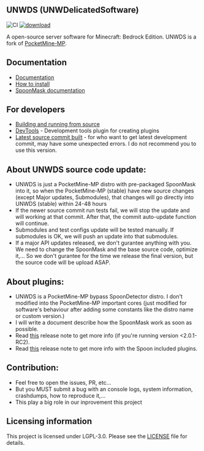 ## UNWDS (UNWDelicatedSoftware)	
![CI](https://github.com/UnnamedNetwork/UNWDS/workflows/CI/badge.svg) [![download](https://img.shields.io/github/v/release/unnamednetwork/unwds)](https://github.com/UnnamedNetwork/UNWDS/releases)

A open-source server software for Minecraft: Bedrock Edition. UNWDS is a fork of [PocketMine-MP](https://github.com/pmmp/PocketMine-MP).

## Documentation
- [Documentation](DOCUMENT.md)
- [How to install](INSTALL.md)
- [SpoonMask documentation](https://github.com/dtcu0ng/SpoonMask/blob/main/DOCUMENT.md)

## For developers
 * [Building and running from source](BUILDING.md)
 * [DevTools](https://github.com/pmmp/DevTools/) - Development tools plugin for creating plugins
 * [Latest source commit built](https://github.com/dtcu0ng/UNWDS_Output/tree/master/ci_build_output/latest/) - for who want to get latest development commit, may have some unexpected errors. I do not recommend you to use this version.
 
## About UNWDS source code update:
+ UNWDS is just a PocketMine-MP distro with pre-packaged SpoonMask into it, so when the PocketMine-MP (stable) have new source changes (except Major updates, Submodules), that changes will go directly into UNWDS (stable) within 24-48 hours
+ If the newer source commit run tests fail, we will stop the update and will working at that commit. After that, the commit auto-update function will continue.
+ Submodules and test configs update will be tested manually. If submodules is OK, we will push an update into that submodules.
+ If a major API updates released, we don't gurantee anything with you. We need to change the SpoonMask and the base source code, optimize it,... So we don't gurantee for the time we release the final version, but the source code will be upload ASAP.

## About plugins:
+ UNWDS is a PocketMine-MP bypass SpoonDetector distro. I don't modified into the PocketMine-MP important cores (just modified for software's behaviour after adding some constants like the distro name or custom version.)
+ I will write a document describe how the SpoonMask work as soon as possible.
+ Read [this](https://github.com/dtcu0ng/UNWDS/releases/tag/2.0.1-RC2) release note to get more info (if you're running version <2.0.1-RC2).
+ Read [this](https://github.com/dtcu0ng/UNWDS/releases/tag/2.0.4%2Bdev.19) release note to get more info with the Spoon included plugins.

## Contribution:
+ Feel free to open the issues, PR, etc...
+ But you MUST submit a bug with an console logs, system information, crashdumps, how to reproduce it,... 
+ This play a big role in our inprovement this project	

## Licensing information
This project is licensed under LGPL-3.0. Please see the [LICENSE](/LICENSE) file for details.
